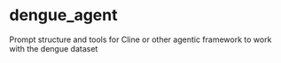 # dengue_agent
Prompt structure and tools for Cline or other agentic framework to work with the dengue dataset
